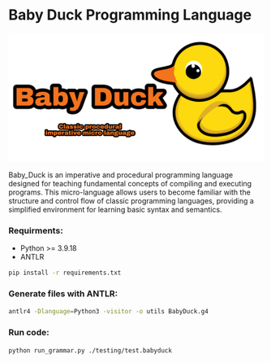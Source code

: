 # **Baby Duck Programming Language**

![alt text](/public/img/babyDuck.png)

Baby_Duck is an imperative and procedural programming language designed for teaching fundamental concepts of compiling and executing programs. This micro-language allows users to become familiar with the structure and control flow of classic programming languages, providing a simplified environment for learning basic syntax and semantics.


### **Requirments:**
- Python >= 3.9.18
- ANTLR

```bash
pip install -r requirements.txt
```

### **Generate files with ANTLR:**
```bash
antlr4 -Dlanguage=Python3 -visitor -o utils BabyDuck.g4
```

### **Run code:**
```bash
python run_grammar.py ./testing/test.babyduck
```
